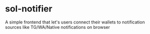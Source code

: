 # sol-notifier
A simple frontend that let's users connect their wallets to notification sources like TG/WA/Native notifications on browser

